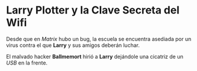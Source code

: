 # Larry Plotter y la Clave Secreta del Wifi

Desde que en *Matrix* hubo un bug, la escuela se encuentra
 asediada por un virus contra el que **Larry** y sus amigos deberán luchar.

El malvado hacker **Ballmemort** hirió a **Larry** dejándole una cicatriz de un *USB* en la frente.
